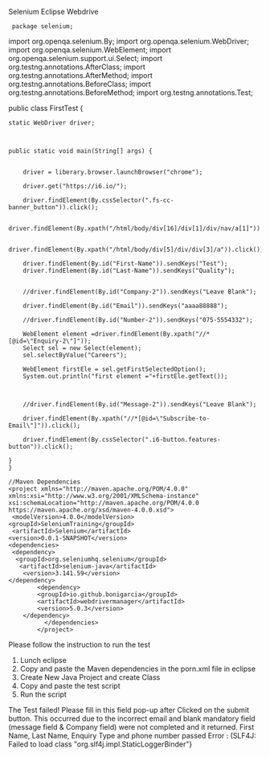 




     
  Selenium Eclipse Webdrive   
     
     package selenium;

import org.openqa.selenium.By;
import org.openqa.selenium.WebDriver;
import org.openqa.selenium.WebElement;
import org.openqa.selenium.support.ui.Select;
import org.testng.annotations.AfterClass;
import org.testng.annotations.AfterMethod;
import org.testng.annotations.BeforeClass;
import org.testng.annotations.BeforeMethod;
import org.testng.annotations.Test;

public class FirstTest {

	static WebDriver driver;
	
	
	
	public static void main(String[] args) {
		
    
		driver = liberary.browser.launchBrowser("chrome");

		driver.get("https://i6.io/");

		driver.findElement(By.cssSelector(".fs-cc-banner_button")).click();
		
		driver.findElement(By.xpath("/html/body/div[16]/div[1]/div/nav/a[1]")).click();
		
		driver.findElement(By.xpath("/html/body/div[5]/div/div[3]/a")).click();
		
		driver.findElement(By.id("First-Name")).sendKeys("Test");
		driver.findElement(By.id("Last-Name")).sendKeys("Quality");
		
		
		//driver.findElement(By.id("Company-2")).sendKeys("Leave Blank");
		
		driver.findElement(By.id("Email")).sendKeys("aaaa88888");
		
		//driver.findElement(By.id("Number-2")).sendKeys("075-5554332");
		
		WebElement element =driver.findElement(By.xpath("//*[@id=\"Enquiry-2\"]"));
		Select sel = new Select(element);
		sel.selectByValue("Careers");
		
		WebElement firstEle = sel.getFirstSelectedOption();
		System.out.println("first element ="+firstEle.getText());
		

		
		//driver.findElement(By.id("Message-2")).sendKeys("Leave Blank");
		
		driver.findElement(By.xpath("//*[@id=\"Subscribe-to-Email\"]")).click();
		
		driver.findElement(By.cssSelector(".i6-button.features-button")).click();
		
	}
	}
	
	//Maven Dependencies
	<project xmlns="http://maven.apache.org/POM/4.0.0" xmlns:xsi="http://www.w3.org/2001/XMLSchema-instance" xsi:schemaLocation="http://maven.apache.org/POM/4.0.0 https://maven.apache.org/xsd/maven-4.0.0.xsd">
	 <modelVersion>4.0.0</modelVersion>
	<groupId>SeleniumTraining</groupId>
	 <artifactId>Selenium</artifactId>
	<version>0.0.1-SNAPSHOT</version>
	<dependencies>
	 <dependency>
	  <groupId>org.seleniumhq.selenium</groupId>
	   <artifactId>selenium-java</artifactId>
	    <version>3.141.59</version>
	</dependency>
			<dependency>
		    <groupId>io.github.bonigarcia</groupId>
		    <artifactId>webdrivermanager</artifactId>
		    <version>5.0.3</version>
		</dependency>
			  </dependencies>
			</project>


Please follow the instruction to run the test
1.	Lunch eclipse 
2.	Copy and paste the Maven dependencies in the porn.xml file in eclipse 
3.	Create New Java Project  and create Class
4.	Copy and paste the test script
5.	Run the script 



The Test failed! Please fill in this field pop-up after Clicked on the submit button. 
This occurred due to the incorrect email and blank mandatory field (message field & Company field) were not completed and it returned. 
First Name, Last Name, Enquiry Type and phone number passed
Error : (SLF4J: Failed to load class "org.slf4j.impl.StaticLoggerBinder"}
